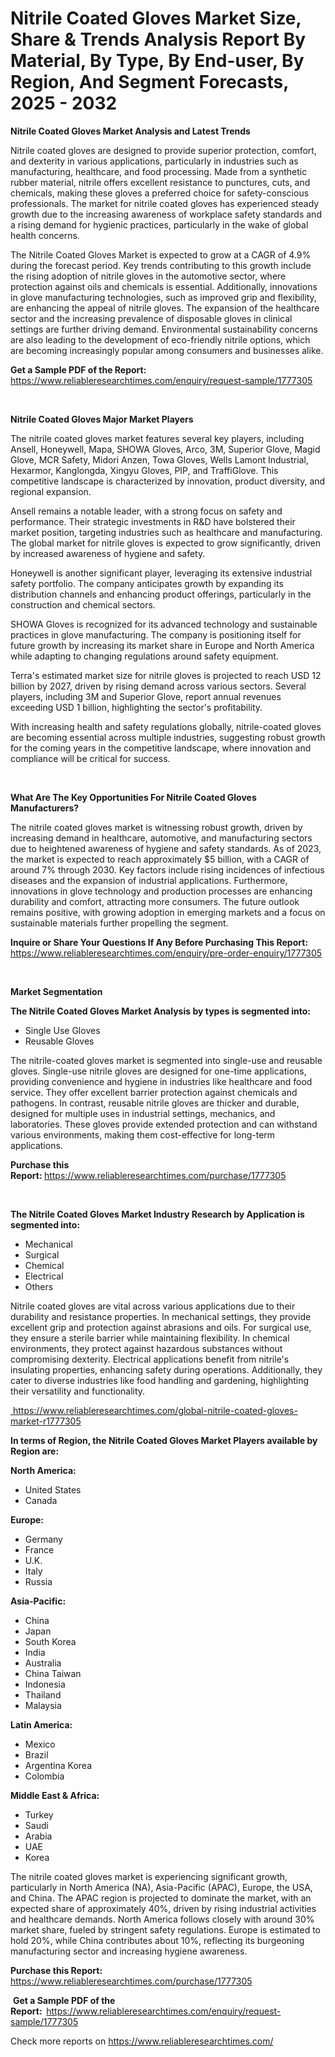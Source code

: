 <p><h1>Nitrile Coated Gloves Market Size, Share & Trends Analysis Report By Material, By Type, By End-user, By Region, And Segment Forecasts, 2025 - 2032</h1></p><p><strong>Nitrile Coated Gloves Market Analysis and Latest Trends</strong></p>
<p><p>Nitrile coated gloves are designed to provide superior protection, comfort, and dexterity in various applications, particularly in industries such as manufacturing, healthcare, and food processing. Made from a synthetic rubber material, nitrile offers excellent resistance to punctures, cuts, and chemicals, making these gloves a preferred choice for safety-conscious professionals. The market for nitrile coated gloves has experienced steady growth due to the increasing awareness of workplace safety standards and a rising demand for hygienic practices, particularly in the wake of global health concerns.</p><p>The Nitrile Coated Gloves Market is expected to grow at a CAGR of 4.9% during the forecast period. Key trends contributing to this growth include the rising adoption of nitrile gloves in the automotive sector, where protection against oils and chemicals is essential. Additionally, innovations in glove manufacturing technologies, such as improved grip and flexibility, are enhancing the appeal of nitrile gloves. The expansion of the healthcare sector and the increasing prevalence of disposable gloves in clinical settings are further driving demand. Environmental sustainability concerns are also leading to the development of eco-friendly nitrile options, which are becoming increasingly popular among consumers and businesses alike.</p></p>
<p><strong>Get a Sample PDF of the Report:&nbsp;</strong> <a href="https://www.reliableresearchtimes.com/enquiry/request-sample/1777305?utm_campaign=2220&utm_medium=2&utm_source=Github&utm_content=ia&utm_term=04042025&utm_id=nitrile-coated-gloves">https://www.reliableresearchtimes.com/enquiry/request-sample/1777305</a></p>
<p>&nbsp;</p>
<p><strong>Nitrile Coated Gloves Major Market Players</strong></p>
<p><p>The nitrile coated gloves market features several key players, including Ansell, Honeywell, Mapa, SHOWA Gloves, Arco, 3M, Superior Glove, Magid Glove, MCR Safety, Midori Anzen, Towa Gloves, Wells Lamont Industrial, Hexarmor, Kanglongda, Xingyu Gloves, PIP, and TraffiGlove. This competitive landscape is characterized by innovation, product diversity, and regional expansion.</p><p>Ansell remains a notable leader, with a strong focus on safety and performance. Their strategic investments in R&D have bolstered their market position, targeting industries such as healthcare and manufacturing. The global market for nitrile gloves is expected to grow significantly, driven by increased awareness of hygiene and safety.</p><p>Honeywell is another significant player, leveraging its extensive industrial safety portfolio. The company anticipates growth by expanding its distribution channels and enhancing product offerings, particularly in the construction and chemical sectors. </p><p>SHOWA Gloves is recognized for its advanced technology and sustainable practices in glove manufacturing. The company is positioning itself for future growth by increasing its market share in Europe and North America while adapting to changing regulations around safety equipment.</p><p>Terra's estimated market size for nitrile gloves is projected to reach USD 12 billion by 2027, driven by rising demand across various sectors. Several players, including 3M and Superior Glove, report annual revenues exceeding USD 1 billion, highlighting the sector's profitability.</p><p>With increasing health and safety regulations globally, nitrile-coated gloves are becoming essential across multiple industries, suggesting robust growth for the coming years in the competitive landscape, where innovation and compliance will be critical for success.</p></p>
<p>&nbsp;</p>
<p><strong>What Are The Key Opportunities For Nitrile Coated Gloves Manufacturers?</strong></p>
<p><p>The nitrile coated gloves market is witnessing robust growth, driven by increasing demand in healthcare, automotive, and manufacturing sectors due to heightened awareness of hygiene and safety standards. As of 2023, the market is expected to reach approximately $5 billion, with a CAGR of around 7% through 2030. Key factors include rising incidences of infectious diseases and the expansion of industrial applications. Furthermore, innovations in glove technology and production processes are enhancing durability and comfort, attracting more consumers. The future outlook remains positive, with growing adoption in emerging markets and a focus on sustainable materials further propelling the segment.</p></p>
<p><strong>Inquire or Share Your Questions If Any Before Purchasing This Report:</strong> <a href="https://www.reliableresearchtimes.com/enquiry/pre-order-enquiry/1777305?utm_campaign=2220&utm_medium=2&utm_source=Github&utm_content=ia&utm_term=04042025&utm_id=nitrile-coated-gloves">https://www.reliableresearchtimes.com/enquiry/pre-order-enquiry/1777305</a></p>
<p>&nbsp;</p>
<p><strong>Market Segmentation</strong></p>
<p><strong>The Nitrile Coated Gloves Market Analysis by types is segmented into:</strong></p>
<p><ul><li>Single Use Gloves</li><li>Reusable Gloves</li></ul></p>
<p><p>The nitrile-coated gloves market is segmented into single-use and reusable gloves. Single-use nitrile gloves are designed for one-time applications, providing convenience and hygiene in industries like healthcare and food service. They offer excellent barrier protection against chemicals and pathogens. In contrast, reusable nitrile gloves are thicker and durable, designed for multiple uses in industrial settings, mechanics, and laboratories. These gloves provide extended protection and can withstand various environments, making them cost-effective for long-term applications.</p></p>
<p><strong>Purchase this Report:&nbsp;</strong><a href="https://www.reliableresearchtimes.com/purchase/1777305?utm_campaign=2220&utm_medium=2&utm_source=Github&utm_content=ia&utm_term=04042025&utm_id=nitrile-coated-gloves">https://www.reliableresearchtimes.com/purchase/1777305</a></p>
<p>&nbsp;</p>
<p><strong>The Nitrile Coated Gloves Market Industry Research by Application is segmented into:</strong></p>
<p><ul><li>Mechanical</li><li>Surgical</li><li>Chemical</li><li>Electrical</li><li>Others</li></ul></p>
<p><p>Nitrile coated gloves are vital across various applications due to their durability and resistance properties. In mechanical settings, they provide excellent grip and protection against abrasions and oils. For surgical use, they ensure a sterile barrier while maintaining flexibility. In chemical environments, they protect against hazardous substances without compromising dexterity. Electrical applications benefit from nitrile's insulating properties, enhancing safety during operations. Additionally, they cater to diverse industries like food handling and gardening, highlighting their versatility and functionality.</p></p>
<p><a href="https://www.reliableresearchtimes.com/global-nitrile-coated-gloves-market-r1777305?utm_campaign=2220&utm_medium=2&utm_source=Github&utm_content=ia&utm_term=04042025&utm_id=nitrile-coated-gloves">&nbsp;https://www.reliableresearchtimes.com/global-nitrile-coated-gloves-market-r1777305</a></p>
<p><strong>In terms of Region, the Nitrile Coated Gloves Market Players available by Region are:</strong></p>
<p>
    <p> <strong> North America: </strong>
        <ul>
            <li>United States</li>
            <li>Canada</li>
        </ul>
        </p> 
    <p> <strong> Europe: </strong>
        <ul>
            <li>Germany</li>
            <li>France</li>
            <li>U.K.</li>
            <li>Italy</li>
            <li>Russia</li>
        </ul>
        </p> 
    <p> <strong> Asia-Pacific: </strong>
        <ul>
            <li>China</li>
            <li>Japan</li>
            <li>South Korea</li>
            <li>India</li>
            <li>Australia</li>
            <li>China Taiwan</li>
            <li>Indonesia</li>
            <li>Thailand</li>
            <li>Malaysia</li>
        </ul>
        </p> 
    <p> <strong> Latin America: </strong>
        <ul>
            <li>Mexico</li>
            <li>Brazil</li>
            <li>Argentina Korea</li>
            <li>Colombia</li>
        </ul>
        </p> 
    <p> <strong> Middle East & Africa: </strong>
        <ul>
            <li>Turkey</li>
            <li>Saudi</li>
            <li>Arabia</li>
            <li>UAE</li>
            <li>Korea</li>
        </ul>
    </p>
    </p>
<p><p>The nitrile coated gloves market is experiencing significant growth, particularly in North America (NA), Asia-Pacific (APAC), Europe, the USA, and China. The APAC region is projected to dominate the market, with an expected share of approximately 40%, driven by rising industrial activities and healthcare demands. North America follows closely with around 30% market share, fueled by stringent safety regulations. Europe is estimated to hold 20%, while China contributes about 10%, reflecting its burgeoning manufacturing sector and increasing hygiene awareness.</p></p>
<p><strong>Purchase this Report: </strong><a href="https://www.reliableresearchtimes.com/purchase/1777305?utm_campaign=2220&utm_medium=2&utm_source=Github&utm_content=ia&utm_term=04042025&utm_id=nitrile-coated-gloves">https://www.reliableresearchtimes.com/purchase/1777305</a></p>
<p>&nbsp;<strong>Get a Sample PDF of the Report:&nbsp;&nbsp;</strong><a href="https://www.reliableresearchtimes.com/enquiry/request-sample/1777305?utm_campaign=2220&utm_medium=2&utm_source=Github&utm_content=ia&utm_term=04042025&utm_id=nitrile-coated-gloves">https://www.reliableresearchtimes.com/enquiry/request-sample/1777305</a></p>
<p><strong></strong></p>
<p>Check more reports on <a href="https://www.reliableresearchtimes.com/?utm_campaign=2220&utm_medium=2&utm_source=Github&utm_content=ia&utm_term=04042025&utm_id=nitrile-coated-gloves">https://www.reliableresearchtimes.com/</a></p>